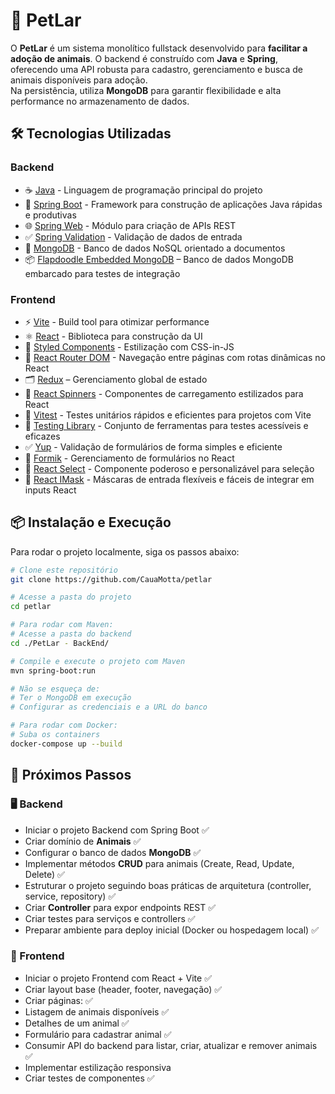 # 🐾 PetLar

O **PetLar** é um sistema monolítico fullstack desenvolvido para **facilitar a adoção de animais**.
O backend é construído com **Java** e **Spring**, oferecendo uma API robusta para cadastro, gerenciamento e busca de animais disponíveis para adoção.  
Na persistência, utiliza **MongoDB** para garantir flexibilidade e alta performance no armazenamento de dados.

## 🛠️ Tecnologias Utilizadas

### Backend

- ☕ [Java](https://www.java.com/) - Linguagem de programação principal do projeto
- 🌱 [Spring Boot](https://spring.io/projects/spring-boot) - Framework para construção de aplicações Java rápidas e produtivas
- 🌐 [Spring Web](https://docs.spring.io/spring-framework/reference/web.html) - Módulo para criação de APIs REST
- ✅ [Spring Validation](https://docs.spring.io/spring-framework/reference/core/validation.html) - Validação de dados de entrada
- 🍃 [MongoDB](https://www.mongodb.com/) - Banco de dados NoSQL orientado a documentos
- 📦 [Flapdoodle Embedded MongoDB](https://github.com/flapdoodle-oss/de.flapdoodle.embed.mongo) – Banco de dados MongoDB embarcado para testes de integração

### Frontend

- ⚡ [Vite](https://vitejs.dev/) - Build tool para otimizar performance
- ⚛️ [React](https://react.dev/) - Biblioteca para construção da UI
- 💅 [Styled Components](https://styled-components.com/) - Estilização com CSS-in-JS
- 🧭 [React Router DOM](https://reactrouter.com/) - Navegação entre páginas com rotas dinâmicas no React
- 🗂️ [Redux](https://redux.js.org/) – Gerenciamento global de estado
- 🔄 [React Spinners](https://www.davidhu.io/react-spinners/) - Componentes de carregamento estilizados para React
- 🧪 [Vitest](https://vitest.dev/) - Testes unitários rápidos e eficientes para projetos com Vite
- 🧩 [Testing Library](https://testing-library.com/) - Conjunto de ferramentas para testes acessíveis e eficazes
- ✅ [Yup](https://github.com/jquense/yup) - Validação de formulários de forma simples e eficiente
- 📝 [Formik](https://formik.org/) - Gerenciamento de formulários no React
- 🔽 [React Select](https://react-select.com/) - Componente poderoso e personalizável para seleção
- 🔢 [React IMask](https://imask.js.org/react.html) - Máscaras de entrada flexíveis e fáceis de integrar em inputs React

## 📦 Instalação e Execução

Para rodar o projeto localmente, siga os passos abaixo:

```sh
# Clone este repositório
git clone https://github.com/CauaMotta/petlar

# Acesse a pasta do projeto
cd petlar

# Para rodar com Maven:
# Acesse a pasta do backend
cd ./PetLar - BackEnd/

# Compile e execute o projeto com Maven
mvn spring-boot:run

# Não se esqueça de:
# Ter o MongoDB em execução
# Configurar as credenciais e a URL do banco

# Para rodar com Docker:
# Suba os containers
docker-compose up --build
```

## 🚧 Próximos Passos

### 🖥️ Backend

- Iniciar o projeto Backend com Spring Boot ✅
- Criar domínio de **Animais** ✅
- Configurar o banco de dados **MongoDB** ✅
- Implementar métodos **CRUD** para animais (Create, Read, Update, Delete) ✅
- Estruturar o projeto seguindo boas práticas de arquitetura (controller, service, repository) ✅
- Criar **Controller** para expor endpoints REST ✅
- Criar testes para serviços e controllers ✅
- Preparar ambiente para deploy inicial (Docker ou hospedagem local) ✅

### 🎨 Frontend

- Iniciar o projeto Frontend com React + Vite ✅
- Criar layout base (header, footer, navegação) ✅
- Criar páginas: ✅
- Listagem de animais disponíveis ✅
- Detalhes de um animal ✅
- Formulário para cadastrar animal ✅
- Consumir API do backend para listar, criar, atualizar e remover animais ✅
- Implementar estilização responsiva
- Criar testes de componentes ✅
